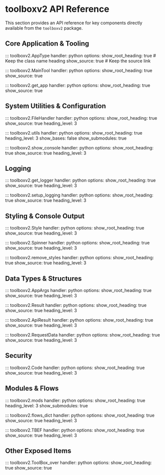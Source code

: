# toolboxv2 API Reference

This section provides an API reference for key components directly available from the `toolboxv2` package.

## Core Application & Tooling

::: toolboxv2.AppType
    handler: python
    options:
        show_root_heading: true # Keep the class name heading
        show_source: true       # Keep the source link


::: toolboxv2.MainTool
    handler: python
    options:
      show_root_heading: true
      show_source: true

::: toolboxv2.get_app
    handler: python
    options:
      show_root_heading: true
      show_source: true

## System Utilities & Configuration

::: toolboxv2.FileHandler
    handler: python
    options:
      show_root_heading: true
      show_source: true
      heading_level: 3

::: toolboxv2.utils
    handler: python
    options:
      show_root_heading: true
      heading_level: 3
      show_bases: false
      show_submodules: true

::: toolboxv2.show_console
    handler: python
    options:
      show_root_heading: true
      show_source: true
      heading_level: 3

## Logging

::: toolboxv2.get_logger
    handler: python
    options:
      show_root_heading: true
      show_source: true
      heading_level: 3

::: toolboxv2.setup_logging
    handler: python
    options:
      show_root_heading: true
      show_source: true
      heading_level: 3

## Styling & Console Output

::: toolboxv2.Style
    handler: python
    options:
      show_root_heading: true
      show_source: true
      heading_level: 3

::: toolboxv2.Spinner
    handler: python
    options:
      show_root_heading: true
      show_source: true
      heading_level: 3

::: toolboxv2.remove_styles
    handler: python
    options:
      show_root_heading: true
      show_source: true
      heading_level: 3

## Data Types & Structures

::: toolboxv2.AppArgs
    handler: python
    options:
      show_root_heading: true
      show_source: true
      heading_level: 3

::: toolboxv2.Result
    handler: python
    options:
      show_root_heading: true
      show_source: true
      heading_level: 3

::: toolboxv2.ApiResult
    handler: python
    options:
      show_root_heading: true
      show_source: true
      heading_level: 3

::: toolboxv2.RequestData
    handler: python
    options:
      show_root_heading: true
      show_source: true
      heading_level: 3

## Security

::: toolboxv2.Code
    handler: python
    options:
      show_root_heading: true
      show_source: true
      heading_level: 3

## Modules & Flows

::: toolboxv2.mods
    handler: python
    options:
      show_root_heading: true
      heading_level: 3
      show_submodules: true

::: toolboxv2.flows_dict
    handler: python
    options:
      show_root_heading: true
      show_source: true
      heading_level: 3

::: toolboxv2.TBEF
    handler: python
    options:
      show_root_heading: true
      show_source: true
      heading_level: 3

## Other Exposed Items

::: toolboxv2.ToolBox_over
    handler: python
    options:
      show_root_heading: true
      show_source: true

